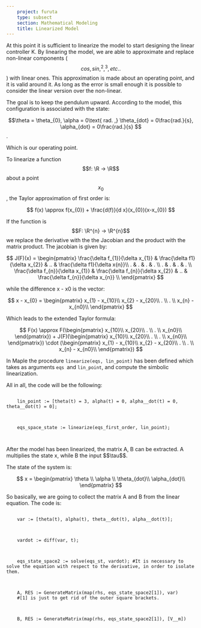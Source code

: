 ```yaml
---
    project: furuta
    type: subsect
    section: Mathematical Modeling
    title: Linearized Model
---
```


At this point it is sufficient to linearize the model to start designing the linear controller K. By linearing the model, we are able to approximate and replace non-linear components ($$ cos, sin, ^{2}, ^{3}, etc..$$) with linear ones. This approximation is made about an operating point, and it is valid around it. As long as the error is small enough it is possible to consider the linear version over the non-linear.

The goal is to keep the pendulum upward. According to the model, this configuration is associated with the state:

$$\theta = \theta_{0}, \alpha = 0\text{ rad. ,} \theta_{dot} = 0\frac{rad.}{s}, \alpha_{dot} = 0\frac{rad.}{s} $$.

Which is our operating point.

To linearize a function $$f: \R -> \R$$ about a point $$x_{0} $$, the Taylor approximation of first order is:

$$
f(x) \approx f(x_{0}) + \frac{d(f)}{d x}(x_{0})(x-x_{0})
$$

If the function is $$F: \R^{n} -> \R^{n}$$ we replace the derivative with the the Jacobian and the product with the matrix product. The jacobian is given by:

$$
J(F)(x) = \begin{pmatrix}
   \frac{\delta f_{1}}{\delta x_{1}} & \frac{\delta f1}{\delta x_{2}} & .. & \frac{\delta f1}{\delta x{n}}\\
   . & . & . & . \\
   . & . & . & . \\
    \frac{\delta f_{n}}{\delta x_{1}} & \frac{\delta f_{n}}{\delta x_{2}} & .. & \frac{\delta f_{n}}{\delta x_{n}} \\
\end{pmatrix}
$$

while the  difference x - x0 is the vector:

$$
    x - x_{0} = \begin{pmatrix}
    x_{1} - x_{10}\\
    x_{2} - x_{20}\\
    . \\
    . \\
    x_{n} - x_{n0}\\
    \end{pmatrix} 
$$

Which leads to the extended Taylor formula:

$$
F(x) \approx F(\begin{pmatrix}
    x_{10}\\
    x_{20}\\
    . \\
    . \\
    x_{n0}\\
    \end{pmatrix}) + J(F)(\begin{pmatrix}
    x_{10}\\
    x_{20}\\
    . \\
    . \\
    x_{n0}\\
    \end{pmatrix}) \cdot (\begin{pmatrix}
    x_{1} - x_{10}\\
    x_{2} - x_{20}\\
    . \\
    . \\
    x_{n} - x_{n0}\\
    \end{pmatrix})
$$

In Maple the procedure <code>linearize(eqs, lin_point)</code> has been defined which takes as arguments <code>eqs </code>and <code>lin_point</code>, and compute the simbolic linearization.

All in all, the code will be the following:

<code>
    lin_point := [theta(t) = 3, alpha(t) = 0, alpha__dot(t) = 0, theta__dot(t) = 0];
    <br><br>
    eqs_space_state := linearize(eqs_first_order, lin_point);
    <br><br>
</code>
After the model has been linearized, the matrix A, B can be extracted. A multiplies the state x, while B the input $$\tau$$.

The state of the system is:

$$
x = \begin{pmatrix}
\theta \\
\alpha \\
\theta_{dot}\\
\alpha_{dot}\\
\end{pmatrix}
$$

So basically, we are going to collect the matrix A and B from the linear equation. The code is:

<code>
    var := [theta(t), alpha(t), theta__dot(t), alpha__dot(t)];
    <br><br>
    vardot := diff(var, t);
    <br><br>
    eqs_state_space2 := solve(eqs_st, vardot); #It is necessary to solve the equation with respect to the derivative, in order to isolate them.
    <br><br>
    A, RES := GenerateMatrix(map(rhs, eqs_state_space2[1]), var)
    #[1] is just to get rid of the outer square brackets.
    <br><br>
    B, RES := GenerateMatrix(map(rhs, eqs_state_space2[1]), [V__m])
</code>


